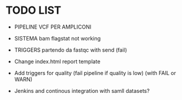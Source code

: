 # TODO LIST

- PIPELINE VCF PER AMPLICONI

- SISTEMA bam flagstat not working
- TRIGGERS partendo da fastqc with send (fail)


- Change index.html report template
- Add triggers for quality (fail pipeline if quality is low) (with FAIL or WARN)
- Jenkins and continous integration with samll datasets?

